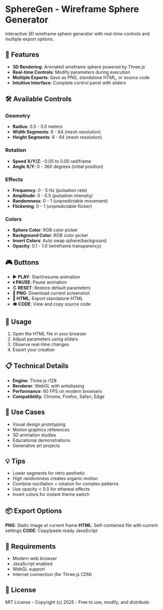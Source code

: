 # SphereGen - Wireframe Sphere Generator

Interactive 3D wireframe sphere generator with real-time controls and multiple export options.

## 🎯 Features

- **3D Rendering**: Animated wireframe sphere powered by Three.js
- **Real-time Controls**: Modify parameters during execution
- **Multiple Exports**: Save as PNG, standalone HTML, or source code
- **Intuitive Interface**: Complete control panel with sliders

## 🛠️ Available Controls

### Geometry
- **Radius**: 0.5 - 5.0 meters
- **Width Segments**: 8 - 64 (mesh resolution)
- **Height Segments**: 8 - 64 (mesh resolution)

### Rotation
- **Speed X/Y/Z**: -0.05 to 0.05 rad/frame
- **Angle X/Y**: 0 - 360 degrees (initial position)

### Effects
- **Frequency**: 0 - 5 Hz (pulsation rate)
- **Amplitude**: 0 - 0.5 (pulsation intensity)
- **Randomness**: 0 - 1 (unpredictable movement)
- **Flickering**: 0 - 1 (unpredictable flicker)

### Colors
- **Sphere Color**: RGB color picker
- **Background Color**: RGB color picker
- **Invert Colors**: Auto swap sphere/background
- **Opacity**: 0.1 - 1.0 (wireframe transparency)

## 🎮 Buttons

- **▶ PLAY**: Start/resume animation
- **⏸ PAUSE**: Pause animation
- **↻ RESET**: Restore default parameters
- **💾 PNG**: Download current screenshot
- **📄 HTML**: Export standalone HTML
- **👁 CODE**: View and copy source code

## 🚀 Usage

1. Open the HTML file in your browser
2. Adjust parameters using sliders
3. Observe real-time changes
4. Export your creation

## 📋 Technical Details

- **Engine**: Three.js r128
- **Renderer**: WebGL with antialiasing
- **Performance**: 60 FPS on modern browsers
- **Compatibility**: Chrome, Firefox, Safari, Edge

## 🎨 Use Cases

- Visual design prototyping
- Motion graphics references
- 3D animation studies
- Educational demonstrations
- Generative art projects

## 💡 Tips

- Lower segments for retro aesthetic
- High randomness creates organic motion
- Combine oscillation + rotation for complex patterns
- Use opacity < 0.5 for ethereal effects
- Invert colors for instant theme switch

## 📦 Export Options

**PNG**: Static image at current frame
**HTML**: Self-contained file with current settings
**CODE**: Copy/paste ready JavaScript

## 🔧 Requirements

- Modern web browser
- JavaScript enabled
- WebGL support
- Internet connection (for Three.js CDN)

## 📄 License

MIT License - Copyright (c) 2025 - Free to use, modify, and distribute.
